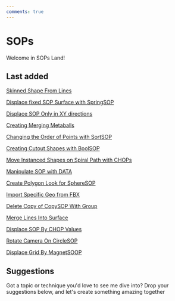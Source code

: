 ```yaml
---
comments: true
--- 
```

# SOPs

Welcome in SOPs Land!

## Last added

[Skinned Shape From Lines](SkinnedShapeFromLines.md)

[Displace fixed SOP Surface with SpringSOP](DisplaceFixedSOPSurfaceSpringSOP.md)

[Displace SOP Only in XY directions](DisplaceSOPOnlyXY.md)

[Creating Merging Metaballs](CreatingMergingMetaballs.md)

[Changing the Order of Points with SortSOP](ChangeOrderPointsSortSOP.md)

[Creating Cutout Shapes with BoolSOP](CreatingCutoutShapes.md)

[Move Instanced Shapes on Spiral Path with CHOPs](MoveInstancedShapesOnSpiralPath.md)

[Manipulate SOP with DATA](ManipulateSOPwithData.md)

[Create Polygon Look for SphereSOP](PolygonLookSOP.md)

[Import Specific Geo from FBX](ImportSpecificGeoFromFBX.md)

[Delete Copy of CopySOP With Group](DeleteCopyWithGroup.md)

[Merge Lines Into Surface](MergeLinesIntoSurface.md)

[Displace SOP By CHOP Values](DisplaceSOPByCHOPValues.md)

[Rotate Camera On CircleSOP](RotateCameraOnCirlceSOP.md)

[Displace Grid By MagnetSOOP](DisplaceGridMagnetSOP.md)


## Suggestions
Got a topic or technique you'd love to see me dive into? Drop your suggestions below, and let's create something amazing together
